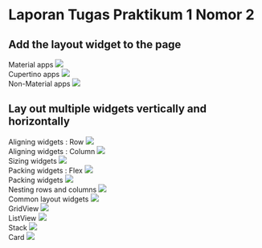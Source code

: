 # Laporan Tugas Praktikum 1 Nomor 2

## Add the layout widget to the page

Material apps
<img src = images\MaterialApps.png> <br>
Cupertino apps
<img src = images\CupertinoApps.png> <br>
Non-Material apps
<img src = images\Non-MaterialApps.png>

## Lay out multiple widgets vertically and horizontally

Aligning widgets : Row
<img src = images\AligningWidget-Row.png> <br>
Aligning widgets : Column
<img src = images\AligningWidget-Column.png> <br>
Sizing widgets
<img src = images\SizingWidget.png> <br>
Packing widgets : Flex
<img src = images\SizingWidget-Flex.png> <br>
Packing widgets
<img src = images\PackingWidget.png> <br>
Nesting rows and columns
<img src = images\NestingRowsAndColumns.png> <br>
Common layout widgets
<img src = images\CommonLayoutWidgets-Container.png> <br>
GridView
<img src = images\GridView.png> <br>
ListView
<img src = images\ListView.png> <br>
Stack
<img src = images\Stack.png> <br>
Card
<img src = images\Card.png> <br>
